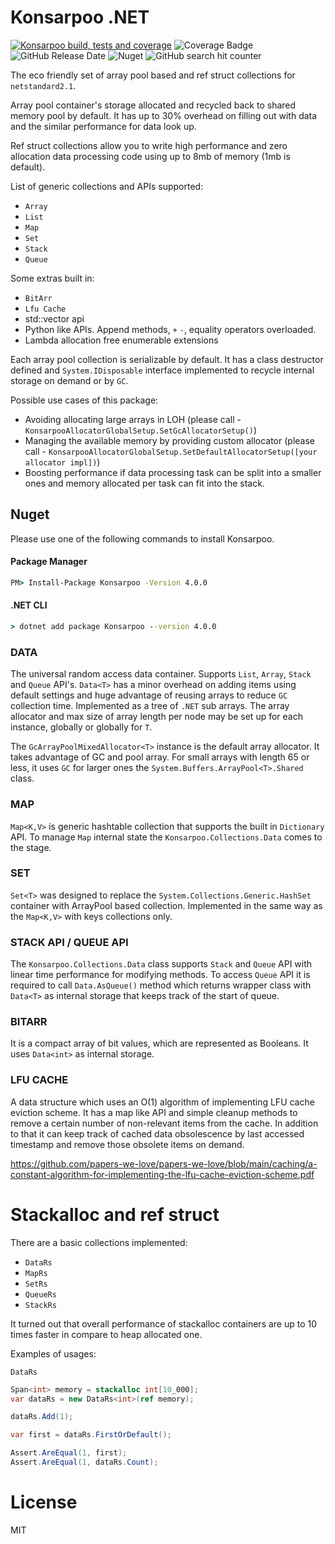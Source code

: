 ﻿# Konsarpoo .NET  

[![Konsarpoo build, tests and coverage](https://github.com/CostaBru/Konsarpoo/actions/workflows/dotnet.yml/badge.svg)](https://github.com/CostaBru/Konsarpoo/actions/workflows/dotnet.yml) ![Coverage Badge](https://img.shields.io/endpoint?url=https://gist.githubusercontent.com/CostaBru/53438eb82c2cc9b70de34df4f14a7072/raw/Konsarpoo__head.json) ![GitHub Release Date](https://img.shields.io/github/release-date/CostaBru/Konsarpoo) ![Nuget](https://img.shields.io/nuget/dt/Konsarpoo)  ![GitHub search hit counter](https://img.shields.io/github/search/CostaBru/Konsarpoo/goto)

The eco friendly set of array pool based and ref struct collections for ``netstandard2.1``. 

Array pool container's storage allocated and recycled back to shared memory pool by default. It has up to 30% overhead on filling out with data and the similar performance for data look up.

Ref struct collections allow you to write high performance and zero allocation data processing code using up to 8mb of memory (1mb is default).

List of generic collections and APIs supported:

- ``Array``
- ``List``
- ``Map``
- ``Set``
- ``Stack``
- ``Queue``

Some extras built in:
- ``BitArr``
- ``Lfu Cache``
- std::vector api
- Python like APIs. Append methods, ``+`` ``-``, equality operators overloaded.
- Lambda allocation free enumerable extensions

Each array pool collection is serializable by default. It has a class destructor defined and ``System.IDisposable`` interface implemented to recycle internal storage on demand or by ``GC``. 

Possible use cases of this package:
- Avoiding allocating large arrays in LOH (please call - ``KonsarpooAllocatorGlobalSetup.SetGcAllocatorSetup()``)
- Managing the available memory by providing custom allocator (please call - ``KonsarpooAllocatorGlobalSetup.SetDefaultAllocatorSetup([your allocator impl])``)
- Boosting performance if data processing task can be split into a smaller ones and memory allocated per task can fit into the stack.

## Nuget

Please use one of the following commands to install Konsarpoo.

#### Package Manager
```cmd
PM> Install-Package Konsarpoo -Version 4.0.0
```

#### .NET CLI
```cmd
> dotnet add package Konsarpoo --version 4.0.0
```

### DATA  

The universal random access data container. Supports ``List``, ``Array``, ``Stack`` and ``Queue`` API's. ``Data<T>`` has a minor overhead on adding items using default settings and huge advantage of reusing arrays to reduce ``GC`` collection time.
Implemented as a tree of ``.NET`` sub arrays. The array allocator and max size of array length per node may be set up for each instance, globally or globally for ``T``.

The ``GcArrayPoolMixedAllocator<T>`` instance is the default array allocator. It takes advantage of GC and pool array. For small arrays with length 65 or less, it uses ``GC`` for larger ones the ``System.Buffers.ArrayPool<T>.Shared`` class.

### MAP

``Map<K,V>`` is generic hashtable collection that supports the built in ``Dictionary`` API. To manage ``Map`` internal state the ``Konsarpoo.Collections.Data`` comes to the stage.  

### SET

``Set<T>`` was designed to replace the ``System.Collections.Generic.HashSet`` container with ArrayPool based collection. Implemented in the same way as the ``Map<K,V>`` with keys collections only.

### STACK API / QUEUE API

The ``Konsarpoo.Collections.Data`` class supports ``Stack`` and ``Queue`` API with linear time performance for modifying methods. To access ``Queue`` API it is required to call ``Data.AsQueue()`` method which returns wrapper class with ``Data<T>`` as internal storage that keeps track of the start of queue.

### BITARR

It is a compact array of bit values, which are represented as Booleans. It uses ``Data<int>`` as internal storage.

### LFU CACHE

A data structure which uses an O(1) algorithm of implementing LFU cache eviction scheme. It has a map like API and simple cleanup methods to remove a certain number of non-relevant items from the cache. In addition to that it can keep track of cached data obsolescence by last accessed timestamp and remove those obsolete items on demand. 

https://github.com/papers-we-love/papers-we-love/blob/main/caching/a-constant-algorithm-for-implementing-the-lfu-cache-eviction-scheme.pdf

# Stackalloc and ref struct 

There are a basic collections implemented:

- ``DataRs``
- ``MapRs``
- ``SetRs``
- ``QueueRs``
- ``StackRs``

It turned out that overall performance of stackalloc containers are up to 10 times faster in compare to heap allocated one.

Examples of usages:

``DataRs``
```csharp 
Span<int> memory = stackalloc int[10_000];
var dataRs = new DataRs<int>(ref memory);

dataRs.Add(1);

var first = dataRs.FirstOrDefault();

Assert.AreEqual(1, first);
Assert.AreEqual(1, dataRs.Count);
```

# License

MIT
